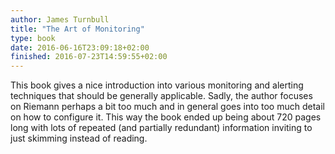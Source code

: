 ```yaml
---
author: James Turnbull
title: "The Art of Monitoring"
type: book
date: 2016-06-16T23:09:18+02:00
finished: 2016-07-23T14:59:55+02:00
---
```


This book gives a nice introduction into various monitoring and alerting
techniques that should be generally applicable. Sadly, the author focuses on
Riemann perhaps a bit too much and in general goes into too much detail on how
to configure it. This way the book ended up being about 720 pages long with lots
of repeated (and partially redundant) information inviting to just skimming
instead of reading.
